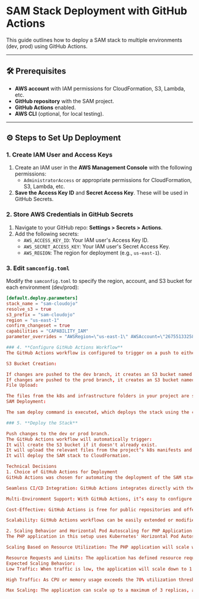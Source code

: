 # SAM Stack Deployment with GitHub Actions

This guide outlines how to deploy a SAM stack to multiple environments (dev, prod) using GitHub Actions.

---

## 🛠️ Prerequisites

- **AWS account** with IAM permissions for CloudFormation, S3, Lambda, etc.
- **GitHub repository** with the SAM project.
- **GitHub Actions** enabled.
- **AWS CLI** (optional, for local testing).

---

## ⚙️ Steps to Set Up Deployment

### 1. **Create IAM User and Access Keys**

1. Create an IAM user in the **AWS Management Console** with the following permissions:
   - `AdministratorAccess` or appropriate permissions for CloudFormation, S3, Lambda, etc.
2. **Save the Access Key ID** and **Secret Access Key**. These will be used in GitHub Secrets.

### 2. **Store AWS Credentials in GitHub Secrets**

1. Navigate to your GitHub repo: **Settings > Secrets > Actions**.
2. Add the following secrets:
   - `AWS_ACCESS_KEY_ID`: Your IAM user's Access Key ID.
   - `AWS_SECRET_ACCESS_KEY`: Your IAM user's Secret Access Key.
   - `AWS_REGION`: The region for deployment (e.g., `us-east-1`).

### 3. **Edit `samconfig.toml`**

Modify the `samconfig.toml` to specify the region, account, and S3 bucket for each environment (dev/prod):

```toml
[default.deploy.parameters]
stack_name = "sam-cloudojo"
resolve_s3 = true
s3_prefix = "sam-cloudojo"
region = "us-east-1"
confirm_changeset = true
capabilities = "CAPABILITY_IAM"
parameter_overrides = "AWSRegion=\"us-east-1\" AWSAccount=\"267551332587\" S3Bucket=\"sam-cloudojo\""

### 4. **Configure GitHub Actions Workflow**
The GitHub Actions workflow is configured to trigger on a push to either the dev or prod branch. The deployment is performed with the following steps:

S3 Bucket Creation:

If changes are pushed to the dev branch, it creates an S3 bucket named sam-cloudojo-dev.
If changes are pushed to the prod branch, it creates an S3 bucket named sam-cloudojo-prod.
File Upload:

The files from the k8s and infrastructure folders in your project are synced to the corresponding S3 bucket (either sam-cloudojo-dev or sam-cloudojo-prod).
SAM Deployment:

The sam deploy command is executed, which deploys the stack using the configuration defined in samconfig.toml.

### 5. **Deploy the Stack**

Push changes to the dev or prod branch.
The GitHub Actions workflow will automatically trigger:
It will create the S3 bucket if it doesn't already exist.
It will upload the relevant files from the project’s k8s manifests and infrastructure folders to the appropriate S3 bucket.
It will deploy the SAM stack to CloudFormation.

Technical Decisions
1. Choice of GitHub Actions for Deployment
GitHub Actions was chosen for automating the deployment of the SAM stack for several reasons:

Seamless CI/CD Integration: GitHub Actions integrates directly with the GitHub repository, providing a streamlined process for continuous integration and deployment (CI/CD). This minimizes manual intervention and ensures that any code changes trigger automatic builds and deployments.

Multi-Environment Support: With GitHub Actions, it’s easy to configure separate workflows for different environments (dev, prod). By using branch-specific deployments, I can control which environment the stack is deployed to based on the branch pushed to, ensuring that dev and prod environments are separated.

Cost-Effective: GitHub Actions is free for public repositories and offers a generous free tier for private repositories, making it a cost-effective choice for CI/CD automation.

Scalability: GitHub Actions workflows can be easily extended or modified to handle additional environments, deployment steps, or other tasks, which makes it a scalable solution as the project grows.

2. Scaling Behavior and Horizontal Pod Autoscaling for PHP Application
The PHP application in this setup uses Kubernetes' Horizontal Pod Autoscaler (HPA) to automatically scale based on resource utilization, ensuring that the app can handle varying loads efficiently.

Scaling Based on Resource Utilization: The PHP application will scale when the average CPU or memory usage reaches 70%. This allows for dynamic scaling based on demand, ensuring the app can handle increased traffic and scale down when the load is low.

Resource Requests and Limits: The application has defined resource requests and limits to ensure that each pod gets enough resources to run smoothly. The requests define the minimum resources required for the pod, and the limits ensure that the pod will not exceed these resources, preventing resource contention.
Expected Scaling Behavior:
Low Traffic: When traffic is low, the application will scale down to 1 replica to save resources.

High Traffic: As CPU or memory usage exceeds the 70% utilization threshold, the HPA will scale the number of replicas up to 3, ensuring the application can handle increased demand.

Max Scaling: The application can scale up to a maximum of 3 replicas, as defined by the maxReplicas setting in the HPA.